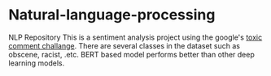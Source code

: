 # Natural-language-processing
NLP Repository
This is a sentiment analysis project using the google's [toxic comment challange](https://www.kaggle.com/competitions/jigsaw-toxic-comment-classification-challenge/overview/description).
There are several classes in the dataset such as obscene, racist, .etc.
BERT based model performs better than other deep learning models.
